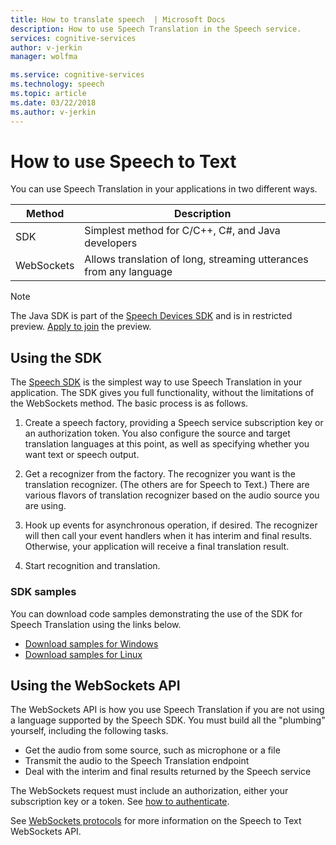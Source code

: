 ```yaml
---
title: How to translate speech  | Microsoft Docs
description: How to use Speech Translation in the Speech service.
services: cognitive-services
author: v-jerkin
manager: wolfma

ms.service: cognitive-services
ms.technology: speech
ms.topic: article
ms.date: 03/22/2018
ms.author: v-jerkin
---
```

# How to use Speech to Text

You can use Speech Translation in your applications in two different ways.

| Method | Description |
|-|-|
| SDK | Simplest method for C/C++, C#, and Java developers |
| WebSockets | Allows translation of long, streaming utterances from any language |

> [!NOTE]
> The Java SDK is part of the [Speech Devices SDK](speech-devices-sdk.md) and is in restricted preview. [Apply to join](get-speech-devices-sdk.md) the preview.

## Using the SDK

The [Speech SDK](speech-sdk.md) is the simplest way to use Speech Translation in your application. The SDK gives you full functionality, without the limitations of the WebSockets method. The basic process is as follows.

1. Create a speech factory, providing a Speech service subscription key or an authorization token. You also configure the source and target translation languages at this point, as well as specifying whether you want text or speech output.

2. Get a recognizer from the factory. The recognizer you want is the translation recognizer. (The others are for Speech to Text.) There are various flavors of translation recognizer based on the audio source you are using.

4. Hook up events for asynchronous operation, if desired. The recognizer will then call your event handlers when it has interim and final results. Otherwise, your application will receive a final translation result.

5. Start recognition and translation.

### SDK samples

You can download code samples demonstrating the use of the SDK for Speech Translation using the links below.

- [Download samples for Windows](https://aka.ms/csspeech/winsample)
- [Download samples for Linux](https://aka.ms/csspeech/linuxsample)

## Using the WebSockets API

The WebSockets API is how you use Speech Translation if you are not using a language supported by the Speech SDK. You must build all the "plumbing" yourself, including the following tasks.

* Get the audio from some source, such as microphone or a file
* Transmit the audio to the Speech Translation endpoint
* Deal with the interim and final results returned by the Speech service

The WebSockets request must include an authorization, either your subscription key or a token. See [how to authenticate](how-to-authenticate.md).

See [WebSockets protocols](websockets.md#speech-translation) for more information on the Speech to Text WebSockets API.